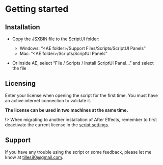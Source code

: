 # Getting started

## Installation
- Copy the JSXBIN file to the ScriptUI folder:
    - Windows: “\<AE folder\>/Support Files/Scripts/ScriptUI Panels”
    - Mac: “\<AE folder\>/Scripts/ScriptUI Panels”

- Or inside AE, select “File / Scripts / Install ScriptUI Panel...” and select the file

## Licensing
Enter your license when opening the script for the first time.
You must have an active internet connection to validate it.

**The license can be used in two machines at the same time.**

!> When migrating to another installation of After Effects, remember to first deactivate the current license in the [script settings](/interface?id=settings).


## Support
If you have any trouble using the script or some feedback, please let me know at tilles80@gmail.com.